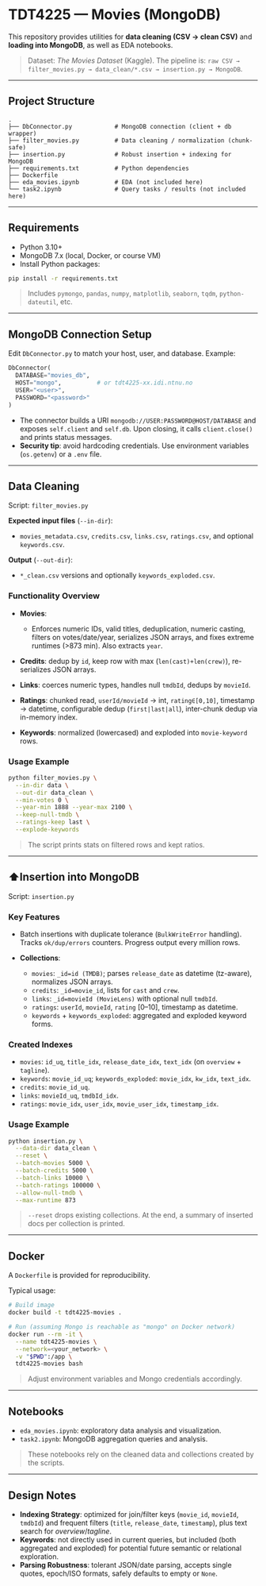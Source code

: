 # TDT4225 — Movies (MongoDB)

This repository provides utilities for **data cleaning (CSV → clean CSV)** and **loading into MongoDB**, as well as EDA notebooks.

> Dataset: *The Movies Dataset* (Kaggle). The pipeline is: `raw CSV → filter_movies.py → data_clean/*.csv → insertion.py → MongoDB`.

---

## Project Structure

```
.
├── DbConnector.py            # MongoDB connection (client + db wrapper)
├── filter_movies.py          # Data cleaning / normalization (chunk-safe)
├── insertion.py              # Robust insertion + indexing for MongoDB
├── requirements.txt          # Python dependencies
├── Dockerfile               
├── eda_movies.ipynb          # EDA (not included here)
└── task2.ipynb               # Query tasks / results (not included here)
```

---

## Requirements

* Python 3.10+
* MongoDB 7.x (local, Docker, or course VM)
* Install Python packages:

```bash
pip install -r requirements.txt
```

> Includes `pymongo`, `pandas`, `numpy`, `matplotlib`, `seaborn`, `tqdm`, `python-dateutil`, etc.

---

## MongoDB Connection Setup

Edit `DbConnector.py` to match your host, user, and database. Example:

```python
DbConnector(
  DATABASE="movies_db",
  HOST="mongo",          # or tdt4225-xx.idi.ntnu.no
  USER="<user>",
  PASSWORD="<password>"
)
```

* The connector builds a URI `mongodb://USER:PASSWORD@HOST/DATABASE` and exposes `self.client` and `self.db`. Upon closing, it calls `client.close()` and prints status messages.
* **Security tip**: avoid hardcoding credentials. Use environment variables (`os.getenv`) or a `.env` file.

---

## Data Cleaning

Script: `filter_movies.py`

**Expected input files** (`--in-dir`):

* `movies_metadata.csv`, `credits.csv`, `links.csv`, `ratings.csv`, and optional `keywords.csv`.

**Output** (`--out-dir`):

* `*_clean.csv` versions and optionally `keywords_exploded.csv`.

### Functionality Overview

* **Movies**:

  * Enforces numeric IDs, valid titles, deduplication, numeric casting, filters on votes/date/year, serializes JSON arrays, and fixes extreme runtimes (>873 min). Also extracts `year`.
* **Credits**: dedup by `id`, keep row with max (`len(cast)+len(crew)`), re-serializes JSON arrays.
* **Links**: coerces numeric types, handles null `tmdbId`, dedups by `movieId`.
* **Ratings**: chunked read, `userId/movieId` → int, `rating∈[0,10]`, timestamp → datetime, configurable dedup (`first|last|all`), inter-chunk dedup via in-memory index.
* **Keywords**: normalized (lowercased) and exploded into `movie-keyword` rows.

### Usage Example

```bash
python filter_movies.py \
  --in-dir data \
  --out-dir data_clean \
  --min-votes 0 \
  --year-min 1888 --year-max 2100 \
  --keep-null-tmdb \
  --ratings-keep last \
  --explode-keywords
```

> The script prints stats on filtered rows and kept ratios.

---

## ⬆Insertion into MongoDB

Script: `insertion.py`

### Key Features

* Batch insertions with duplicate tolerance (`BulkWriteError` handling). Tracks `ok/dup/errors` counters. Progress output every million rows.
* **Collections**:

  * `movies`: `_id=id (TMDB)`; parses `release_date` as datetime (tz-aware), normalizes JSON arrays.
  * `credits`: `_id=movie_id`, lists for `cast` and `crew`.
  * `links`: `_id=movieId (MovieLens)` with optional null `tmdbId`.
  * `ratings`: `userId`, `movieId`, `rating` [0–10], timestamp as datetime.
  * `keywords` + `keywords_exploded`: aggregated and exploded keyword forms.

### Created Indexes

* `movies`: `id_uq`, `title_idx`, `release_date_idx`, `text_idx` (on `overview` + `tagline`).
* `keywords`: `movie_id_uq`; `keywords_exploded`: `movie_idx`, `kw_idx`, `text_idx`.
* `credits`: `movie_id_uq`.
* `links`: `movieId_uq`, `tmdbId_idx`.
* `ratings`: `movie_idx`, `user_idx`, `movie_user_idx`, `timestamp_idx`.

### Usage Example

```bash
python insertion.py \
  --data-dir data_clean \
  --reset \
  --batch-movies 5000 \
  --batch-credits 5000 \
  --batch-links 10000 \
  --batch-ratings 100000 \
  --allow-null-tmdb \
  --max-runtime 873
```

> `--reset` drops existing collections. At the end, a summary of inserted docs per collection is printed.

---

## Docker

A `Dockerfile` is provided for reproducibility.

Typical usage:

```bash
# Build image
docker build -t tdt4225-movies .

# Run (assuming Mongo is reachable as "mongo" on Docker network)
docker run --rm -it \
  --name tdt4225-movies \
  --network=<your_network> \
  -v "$PWD":/app \
  tdt4225-movies bash
```

> Adjust environment variables and Mongo credentials accordingly.

---

## Notebooks

* `eda_movies.ipynb`: exploratory data analysis and visualization.
* `task2.ipynb`: MongoDB aggregation queries and analysis.

> These notebooks rely on the cleaned data and collections created by the scripts.

---

## Design Notes

* **Indexing Strategy**: optimized for join/filter keys (`movie_id`, `movieId`, `tmdbId`) and frequent filters (`title`, `release_date`, `timestamp`), plus text search for *overview*/*tagline*.
* **Keywords**: not directly used in current queries, but included (both aggregated and exploded) for potential future semantic or relational exploration.
* **Parsing Robustness**: tolerant JSON/date parsing, accepts single quotes, epoch/ISO formats, safely defaults to empty or `None`.

